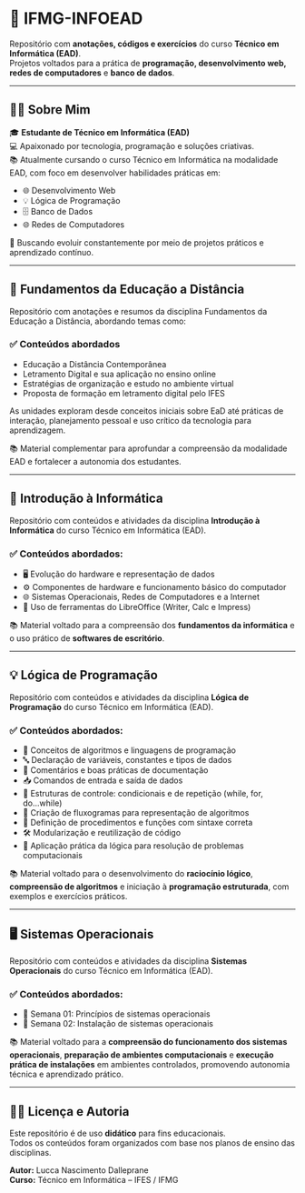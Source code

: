 # 🏫 IFMG-INFOEAD

Repositório com **anotações, códigos e exercícios** do curso **Técnico em Informática (EAD)**.  
Projetos voltados para a prática de **programação, desenvolvimento web, redes de computadores** e **banco de dados**.

---

## 👨‍💻 Sobre Mim

🎓 **Estudante de Técnico em Informática (EAD)**  
💻 Apaixonado por tecnologia, programação e soluções criativas.  
📚 Atualmente cursando o curso Técnico em Informática na modalidade EAD, com foco em desenvolver habilidades práticas em:

- 🌐 Desenvolvimento Web  
- 💡 Lógica de Programação  
- 🗄️ Banco de Dados  
- 🌐 Redes de Computadores  

🚀 Buscando evoluir constantemente por meio de projetos práticos e aprendizado contínuo.

---

## 📘 Fundamentos da Educação a Distância

Repositório com anotações e resumos da disciplina Fundamentos da Educação a Distância, abordando temas como:

### ✅ Conteúdos abordados

- Educação a Distância Contemporânea  
- Letramento Digital e sua aplicação no ensino online  
- Estratégias de organização e estudo no ambiente virtual  
- Proposta de formação em letramento digital pelo IFES 

As unidades exploram desde conceitos iniciais sobre EaD até práticas de interação, planejamento pessoal e uso crítico da tecnologia para aprendizagem.

📚 Material complementar para aprofundar a compreensão da modalidade EAD e fortalecer a autonomia dos estudantes.

---

## 💾 Introdução à Informática

Repositório com conteúdos e atividades da disciplina **Introdução à Informática** do curso Técnico em Informática (EAD).

### ✅ Conteúdos abordados:

- 🖥️ Evolução do hardware e representação de dados  
- ⚙️ Componentes de hardware e funcionamento básico do computador  
- 🌐 Sistemas Operacionais, Redes de Computadores e a Internet  
- 📝 Uso de ferramentas do LibreOffice (Writer, Calc e Impress)  

📚 Material voltado para a compreensão dos **fundamentos da informática** e o uso prático de **softwares de escritório**.

---

## 💡 Lógica de Programação

Repositório com conteúdos e atividades da disciplina **Lógica de Programação** do curso Técnico em Informática (EAD).

### ✅ Conteúdos abordados:

- 🧠 Conceitos de algoritmos e linguagens de programação  
- 🔤 Declaração de variáveis, constantes e tipos de dados  
- 💬 Comentários e boas práticas de documentação  
- 📥 Comandos de entrada e saída de dados  
- 🔁 Estruturas de controle: condicionais e de repetição (while, for, do...while)  
- 🧩 Criação de fluxogramas para representação de algoritmos  
- 🧮 Definição de procedimentos e funções com sintaxe correta  
- 🛠️ Modularização e reutilização de código  
- 🧾 Aplicação prática da lógica para resolução de problemas computacionais  

📚 Material voltado para o desenvolvimento do **raciocínio lógico**, **compreensão de algoritmos** e iniciação à **programação estruturada**, com exemplos e exercícios práticos.

---

## 🖥️ Sistemas Operacionais

Repositório com conteúdos e atividades da disciplina **Sistemas Operacionais** do curso Técnico em Informática (EAD).

### ✅ Conteúdos abordados:

- 📘 Semana 01: Princípios de sistemas operacionais  
- 💾 Semana 02: Instalação de sistemas operacionais
  
📚 Material voltado para a **compreensão do funcionamento dos sistemas operacionais**, **preparação de ambientes computacionais** e **execução prática de instalações** em ambientes controlados, promovendo autonomia técnica e aprendizado prático.

---
## 👨‍🏫 Licença e Autoria

Este repositório é de uso **didático** para fins educacionais.  
Todos os conteúdos foram organizados com base nos planos de ensino das disciplinas.

**Autor:** Lucca Nascimento Dalleprane  
**Curso:** Técnico em Informática – IFES / IFMG

